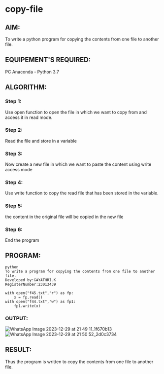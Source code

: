 # copy-file
## AIM:
To write a python program for copying the contents from one file to another file.
## EQUIPEMENT'S REQUIRED: 
PC
Anaconda - Python 3.7
## ALGORITHM: 
### Step 1:
Use open function to open the file in which we want to copy from and access it in read mode.
### Step 2: 
Read the file and store in a variable
### Step 3: 
Now create a new file in which we want to paste the content using write access mode
### Step 4:  
Use write function to copy the read file that has been stored in the variable.
### Step 5: 
the content in the original file will be copied in the new file
### Step 6: 
End the program
## PROGRAM:
``````
python
To write a program for copying the contents from one file to another file.
Developed by:GAYATHRI.K 
RegisterNumber:23013439

with open("f45.txt","r") as fp:
    x = fp.read()
with open("f44.txt","w") as fp1:
    fp1.write(x)
``````    

### OUTPUT:
![WhatsApp Image 2023-12-29 at 21 49 11_1f670b13](https://github.com/GAYATHRI-K06/copy-file/assets/145742742/a927047d-28a5-4634-83c6-69ad148c665d)
![WhatsApp Image 2023-12-29 at 21 50 52_2d0c3734](https://github.com/GAYATHRI-K06/copy-file/assets/145742742/663422e8-e8a2-4b4e-a792-ab0215309a5f)



## RESULT:
Thus the program is written to copy the contents from one file to another file.
